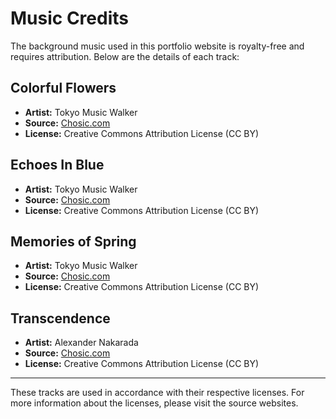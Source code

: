 # Music Credits

The background music used in this portfolio website is royalty-free and requires attribution. Below are the details of each track:

## Colorful Flowers
- **Artist:** Tokyo Music Walker
- **Source:** [Chosic.com](https://www.chosic.com/free-music/lofi/)
- **License:** Creative Commons Attribution License (CC BY)

## Echoes In Blue
- **Artist:** Tokyo Music Walker
- **Source:** [Chosic.com](https://www.chosic.com/free-music/lofi/)
- **License:** Creative Commons Attribution License (CC BY)

## Memories of Spring
- **Artist:** Tokyo Music Walker
- **Source:** [Chosic.com](https://www.chosic.com/free-music/lofi/)
- **License:** Creative Commons Attribution License (CC BY)

## Transcendence
- **Artist:** Alexander Nakarada
- **Source:** [Chosic.com](https://www.chosic.com/free-music/lofi/)
- **License:** Creative Commons Attribution License (CC BY)

---

These tracks are used in accordance with their respective licenses. For more information about the licenses, please visit the source websites. 